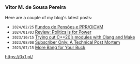 ### Vitor M. de Sousa Pereira

Here are a couple of my blog's latest posts:

<!--START_SECTION:feed-->
* `2024/02/25` [Fundos de Pensões e PPR/OICVM](https://0x1.pt/2024/02/25/fundos-de-pensoes-e-ppr-oicvm/)
* `2024/01/03` [Review: Politics is for Power](https://0x1.pt/2024/01/03/review-politics-is-for-power/)
* `2023/10/15` [Trying out C++20’s modules with Clang and Make](https://0x1.pt/2023/10/15/trying-out-c++20s-modules-with-clang-and-make/)
* `2023/08/08` [Subscriber Only: A Technical Post Mortem](https://0x1.pt/2023/08/08/subscriber-only-a-technical-post-mortem/)
* `2023/07/15` [More Bang for Your Buck](https://0x1.pt/2023/07/15/more-bang-for-your-buck/)
<!--END_SECTION:feed-->

https://0x1.pt/
